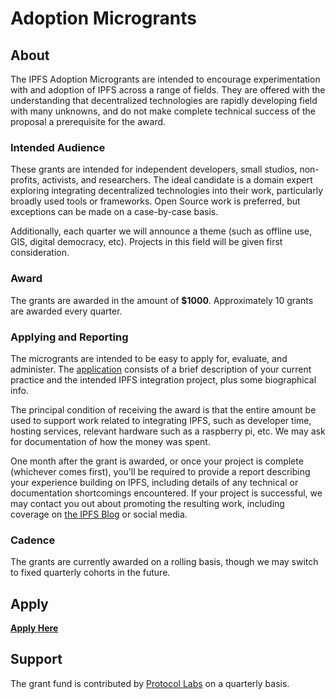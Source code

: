 # Adoption Microgrants

## About

The IPFS Adoption Microgrants are intended to encourage experimentation with and adoption of IPFS across a range of fields. They are offered with the understanding that decentralized technologies are rapidly developing field with many unknowns, and do not make complete technical success of the proposal a prerequisite for the award.

### Intended Audience
These grants are intended for independent developers, small studios, non-profits, activists, and researchers. The ideal candidate is a domain expert exploring integrating decentralized technologies into their work, particularly broadly used tools or frameworks. Open Source work is preferred, but exceptions can be made on a case-by-case basis.

Additionally, each quarter we will announce a theme (such as offline use, GIS, digital democracy, etc). Projects in this field will be given first consideration.

### Award
The grants are awarded in the amount of **$1000**. Approximately 10 grants are awarded every quarter.

### Applying and Reporting
The microgrants are intended to be easy to apply for, evaluate, and administer. The [application](#apply) consists of a brief description of your current practice and the intended IPFS integration project, plus some biographical info.

The principal condition of receiving the award is that the entire amount be used to support work related to integrating IPFS, such as developer time, hosting services, relevant hardware such as a raspberry pi, etc. We may ask for documentation of how the money was spent. 

One month after the grant is awarded, or once your project is complete (whichever comes first), you'll be required to provide a report describing your experience building on IPFS, including details of any technical or documentation shortcomings encountered. If your project is successful, we may contact you out about promoting the resulting work, including coverage on [the IPFS Blog](https://blog.ipfs.io/) or social media.


### Cadence
The grants are currently awarded on a rolling basis, though we may switch to fixed quarterly cohorts in the future.

## Apply

[**Apply Here**](https://github.com/protocol/ipfs-grants/issues/new?assignees=parkan&labels=microgrant&template=microgrant.md&title=%5BMICROGRANT%5D+%3CYour+Title+Here%3E)

## Support
The grant fund is contributed by [Protocol Labs](https://protocol.ai/) on a quarterly basis.
